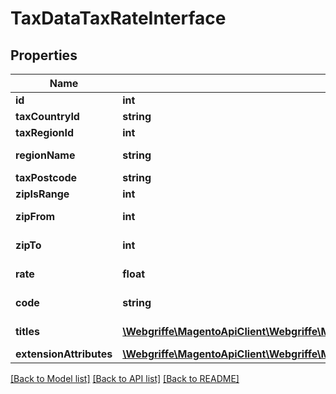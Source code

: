 # TaxDataTaxRateInterface

## Properties
Name | Type | Description | Notes
------------ | ------------- | ------------- | -------------
**id** | **int** | Id | [optional] 
**taxCountryId** | **string** | Country id | 
**taxRegionId** | **int** | Region id | [optional] 
**regionName** | **string** | Region name | [optional] 
**taxPostcode** | **string** | Postcode | [optional] 
**zipIsRange** | **int** | Zip is range | [optional] 
**zipFrom** | **int** | Zip range from | [optional] 
**zipTo** | **int** | Zip range to | [optional] 
**rate** | **float** | Tax rate in percentage | 
**code** | **string** | Tax rate code | 
**titles** | [**\Webgriffe\MagentoApiClient\Webgriffe\MagentoApiClient\Model\TaxDataTaxRateTitleInterface[]**](TaxDataTaxRateTitleInterface.md) | Tax rate titles | [optional] 
**extensionAttributes** | [**\Webgriffe\MagentoApiClient\Webgriffe\MagentoApiClient\Model\TaxDataTaxRateExtensionInterface**](TaxDataTaxRateExtensionInterface.md) |  | [optional] 

[[Back to Model list]](../README.md#documentation-for-models) [[Back to API list]](../README.md#documentation-for-api-endpoints) [[Back to README]](../README.md)


